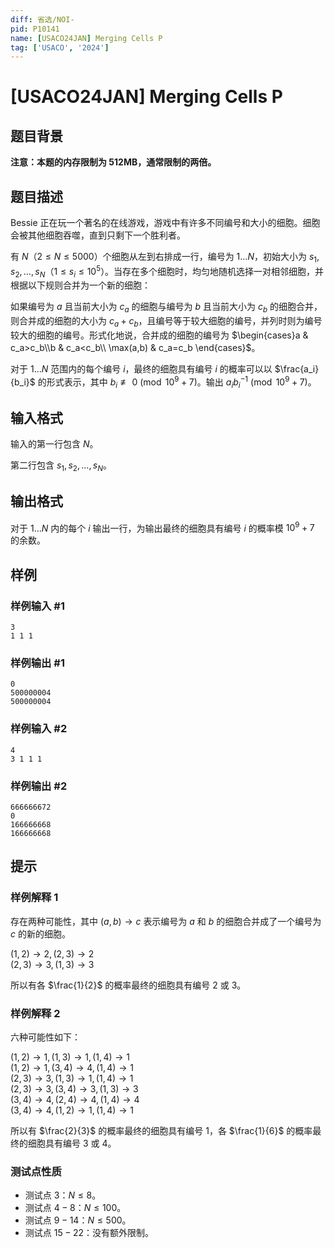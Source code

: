 ```yaml
---
diff: 省选/NOI-
pid: P10141
name: [USACO24JAN] Merging Cells P
tag: ['USACO', '2024']
---
```

# [USACO24JAN] Merging Cells P
## 题目背景

**注意：本题的内存限制为 512MB，通常限制的两倍。**
## 题目描述

Bessie 正在玩一个著名的在线游戏，游戏中有许多不同编号和大小的细胞。细胞会被其他细胞吞噬，直到只剩下一个胜利者。

有 $N$（$2\le N\le 5000$）个细胞从左到右排成一行，编号为 $1\ldots N$，初始大小为 $s_1,s_2,\ldots,s_N$（$1\le s_i\le 10^5$）。当存在多个细胞时，均匀地随机选择一对相邻细胞，并根据以下规则合并为一个新的细胞：

如果编号为 $a$ 且当前大小为 $c_a$ 的细胞与编号为 $b$ 且当前大小为 $c_b$ 的细胞合并，则合并成的细胞的大小为 $c_a+c_b$，且编号等于较大细胞的编号，并列时则为编号较大的细胞的编号。形式化地说，合并成的细胞的编号为 $\begin{cases}a & c_a>c_b\\b & c_a<c_b\\ \max(a,b) & c_a=c_b \end{cases}$。

对于 $1\ldots N$ 范围内的每个编号 $i$，最终的细胞具有编号 $i$ 的概率可以以 $\frac{a_i}{b_i}$ 的形式表示，其中 $b_i\not \equiv 0 \pmod {10^9+7}$。输出 $a_ib_i^{-1}\pmod {10^9+7}$。 
## 输入格式

输入的第一行包含 $N$。

第二行包含 $s_1,s_2,\ldots,s_N$。 
## 输出格式

对于 $1\ldots N$ 内的每个 $i$ 输出一行，为输出最终的细胞具有编号 $i$ 的概率模 $10^9+7$ 的余数。 
## 样例

### 样例输入 #1
```
3
1 1 1
```
### 样例输出 #1
```
0
500000004
500000004
```
### 样例输入 #2
```
4
3 1 1 1
```
### 样例输出 #2
```
666666672
0
166666668
166666668
```
## 提示

### 样例解释 1

存在两种可能性，其中 $(a,b)\to c$ 表示编号为 $a$ 和 $b$ 的细胞合并成了一个编号为 $c$ 的新的细胞。

$(1, 2) \to 2, (2, 3) \to 2$  
$(2, 3) \to 3, (1, 3) \to 3$

所以有各 $\frac{1}{2}$ 的概率最终的细胞具有编号 $2$ 或 $3$。


### 样例解释 2

六种可能性如下：

$(1, 2) \to 1, (1, 3) \to 1, (1, 4) \to 1$  
$(1, 2) \to 1, (3, 4) \to 4, (1, 4) \to 1$  
$(2, 3) \to 3, (1, 3) \to 1, (1, 4) \to 1$  
$(2, 3) \to 3, (3, 4) \to 3, (1, 3) \to 3$  
$(3, 4) \to 4, (2, 4) \to 4, (1, 4) \to 4$  
$(3, 4) \to 4, (1, 2) \to 1, (1, 4) \to 1$

所以有 $\frac{2}{3}$ 的概率最终的细胞具有编号 $1$，各 $\frac{1}{6}$ 的概率最终的细胞具有编号 $3$ 或 $4$。

### 测试点性质

- 测试点 3：$N\le 8$。
- 测试点 $4-8$：$N\le 100$。
- 测试点 $9-14$：$N\le 500$。
- 测试点 $15-22$：没有额外限制。
